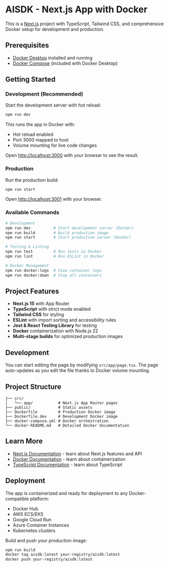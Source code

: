 # AISDK - Next.js App with Docker

This is a [Next.js](https://nextjs.org) project with TypeScript, Tailwind CSS, and comprehensive Docker setup for development and production.

## Prerequisites

- [Docker Desktop](https://www.docker.com/products/docker-desktop/) installed and running
- [Docker Compose](https://docs.docker.com/compose/install/) (included with Docker Desktop)

## Getting Started

### Development (Recommended)

Start the development server with hot reload:

```bash
npm run dev
```

This runs the app in Docker with:
- Hot reload enabled
- Port 3000 mapped to host
- Volume mounting for live code changes

Open [http://localhost:3000](http://localhost:3000) with your browser to see the result.

### Production

Run the production build:

```bash
npm run start
```

Open [http://localhost:3001](http://localhost:3001) with your browser.

### Available Commands

```bash
# Development
npm run dev          # Start development server (Docker)
npm run build        # Build production image
npm run start        # Start production server (Docker)

# Testing & Linting
npm run test         # Run tests in Docker
npm run lint         # Run ESLint in Docker

# Docker Management
npm run docker:logs  # View container logs
npm run docker:down  # Stop all containers
```

## Project Features

- **Next.js 15** with App Router
- **TypeScript** with strict mode enabled
- **Tailwind CSS** for styling
- **ESLint** with import sorting and accessibility rules
- **Jest & React Testing Library** for testing
- **Docker** containerization with Node.js 22
- **Multi-stage builds** for optimized production images

## Development

You can start editing the page by modifying `src/app/page.tsx`. The page auto-updates as you edit the file thanks to Docker volume mounting.

## Project Structure

```
├── src/
│   └── app/           # Next.js App Router pages
├── public/            # Static assets
├── Dockerfile         # Production Docker image
├── Dockerfile.dev     # Development Docker image
├── docker-compose.yml # Docker orchestration
└── docker-README.md   # Detailed Docker documentation
```

## Learn More

- [Next.js Documentation](https://nextjs.org/docs) - learn about Next.js features and API
- [Docker Documentation](https://docs.docker.com/) - learn about containerization
- [TypeScript Documentation](https://www.typescriptlang.org/docs/) - learn about TypeScript

## Deployment

The app is containerized and ready for deployment to any Docker-compatible platform:

- Docker Hub
- AWS ECS/EKS
- Google Cloud Run
- Azure Container Instances
- Kubernetes clusters

Build and push your production image:

```bash
npm run build
docker tag aisdk:latest your-registry/aisdk:latest
docker push your-registry/aisdk:latest
```
